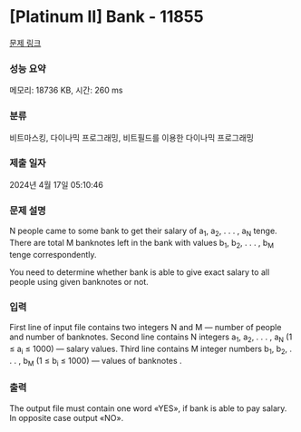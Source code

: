# [Platinum II] Bank - 11855 

[문제 링크](https://www.acmicpc.net/problem/11855) 

### 성능 요약

메모리: 18736 KB, 시간: 260 ms

### 분류

비트마스킹, 다이나믹 프로그래밍, 비트필드를 이용한 다이나믹 프로그래밍

### 제출 일자

2024년 4월 17일 05:10:46

### 문제 설명

<p>N people came to some bank to get their salary of a<sub>1</sub>, a<sub>2</sub>, . . . , a<sub>N</sub> tenge. There are total M banknotes left in the bank with values b<sub>1</sub>, b<sub>2</sub>, . . . , b<sub>M</sub> tenge correspondently.</p>

<p>You need to determine whether bank is able to give exact salary to all people using given banknotes or not.</p>

### 입력 

 <p>First line of input file contains two integers N and M — number of people and number of banknotes. Second line contains N integers a<sub>1</sub>, a<sub>2</sub>, . . . , a<sub>N</sub> (1 ≤ a<sub>i</sub> ≤ 1000) — salary values. Third line contains M integer numbers b<sub>1</sub>, b<sub>2</sub>, . . . , b<sub>M</sub> (1 ≤ b<sub>i</sub> ≤ 1000) — values of banknotes .</p>

### 출력 

 <p>The output file must contain one word «YES», if bank is able to pay salary. In opposite case output «NO».</p>

